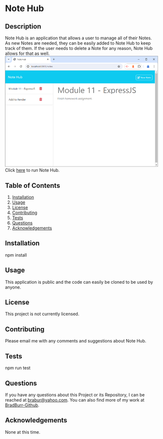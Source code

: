 # Note Hub

## Description
Note Hub is an application that allows a user to manage all of their Notes.  As new Notes are needed, they can be easily added to Note Hub to keep track of them.  If the user needs to delete a Note for any reason, Note Hub allows for that as well.
<br>
<img src="./public/assets/images/webpage.png" alt="Note Hub image"/>
<br>
Click <a href="https://note-hub-er36.onrender.com/" target="_blank">here</a> to run Note Hub.
## Table of Contents
1. [Installation](#installation)
2. [Usage](#usage)
3. [License](#license)
4. [Contributing](#contributing)
5. [Tests](#tests)
6. [Questions](#questions)
7. [Acknowledgements](#acknowledgements)
<a id="installation"></a>
## Installation
npm install
<a id="usage"></a>
## Usage
This application is public and the code can easily be cloned to be used by anyone.
<a id="license"></a>
## License
This project is not currently licensed.
<a id="contributing"></a>
## Contributing
Please email me with any comments and suggestions about Note Hub.
<a id="tests"></a>
## Tests
npm run test
<a id="questions"></a>
## Questions
If you have any questions about this Project or its Repository, I can be reached at <a href=mailto:brabur@yahoo.com>brabur@yahoo.com</a>.  You can also find more of my work at <a href="https://github.com/BradBurr-Github" target="_blank">BradBurr-Github</a>.
<a id="acknowledgements"></a>
## Acknowledgements
None at this time.